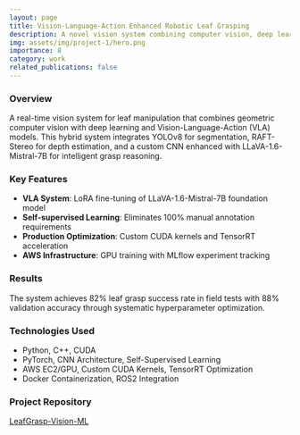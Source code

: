 ```yaml
---
layout: page
title: Vision-Language-Action Enhanced Robotic Leaf Grasping
description: A novel vision system combining computer vision, deep learning, and Vision-Language-Action models
img: assets/img/project-1/hero.png
importance: 8
category: work
related_publications: false
---
```


### Overview

A real-time vision system for leaf manipulation that combines geometric computer vision with deep learning and Vision-Language-Action (VLA) models. This hybrid system integrates YOLOv8 for segmentation, RAFT-Stereo for depth estimation, and a custom CNN enhanced with LLaVA-1.6-Mistral-7B for intelligent grasp reasoning.

### Key Features

- **VLA System**: LoRA fine-tuning of LLaVA-1.6-Mistral-7B foundation model
- **Self-supervised Learning**: Eliminates 100% manual annotation requirements  
- **Production Optimization**: Custom CUDA kernels and TensorRT acceleration
- **AWS Infrastructure**: GPU training with MLflow experiment tracking

### Results

The system achieves 82% leaf grasp success rate in field tests with 88% validation accuracy through systematic hyperparameter optimization.

### Technologies Used

- Python, C++, CUDA
- PyTorch, CNN Architecture, Self-Supervised Learning
- AWS EC2/GPU, Custom CUDA Kernels, TensorRT Optimization
- Docker Containerization, ROS2 Integration

### Project Repository

[LeafGrasp-Vision-ML](https://github.com/Srecharan/Leaf-Grasping-Vision-ML.git) 